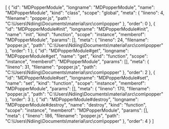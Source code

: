 [
  {
    "id": "MDPopperModule",
    "longname": "MDPopperModule",
    "name": "MDPopperModule",
    "kind": "class",
    "scope": "global",
    "meta": {
      "lineno": 4,
      "filename": "popper.js",
      "path": "C:\\Users\\Ndiing\\Documents\\material\\src\\com\\popper"
    },
    "order": 0
  },
  {
    "id": "MDPopperModule#init",
    "longname": "MDPopperModule#init",
    "name": "init",
    "kind": "function",
    "scope": "instance",
    "memberof": "MDPopperModule",
    "params": [],
    "meta": {
      "lineno": 24,
      "filename": "popper.js",
      "path": "C:\\Users\\Ndiing\\Documents\\material\\src\\com\\popper"
    },
    "order": 1
  },
  {
    "id": "MDPopperModule#get",
    "longname": "MDPopperModule#get",
    "name": "get",
    "kind": "function",
    "scope": "instance",
    "memberof": "MDPopperModule",
    "params": [],
    "meta": {
      "lineno": 31,
      "filename": "popper.js",
      "path": "C:\\Users\\Ndiing\\Documents\\material\\src\\com\\popper"
    },
    "order": 2
  },
  {
    "id": "MDPopperModule#set",
    "longname": "MDPopperModule#set",
    "name": "set",
    "kind": "function",
    "scope": "instance",
    "memberof": "MDPopperModule",
    "params": [],
    "meta": {
      "lineno": 170,
      "filename": "popper.js",
      "path": "C:\\Users\\Ndiing\\Documents\\material\\src\\com\\popper"
    },
    "order": 3
  },
  {
    "id": "MDPopperModule#destroy",
    "longname": "MDPopperModule#destroy",
    "name": "destroy",
    "kind": "function",
    "scope": "instance",
    "memberof": "MDPopperModule",
    "params": [],
    "meta": {
      "lineno": 186,
      "filename": "popper.js",
      "path": "C:\\Users\\Ndiing\\Documents\\material\\src\\com\\popper"
    },
    "order": 4
  }
]
